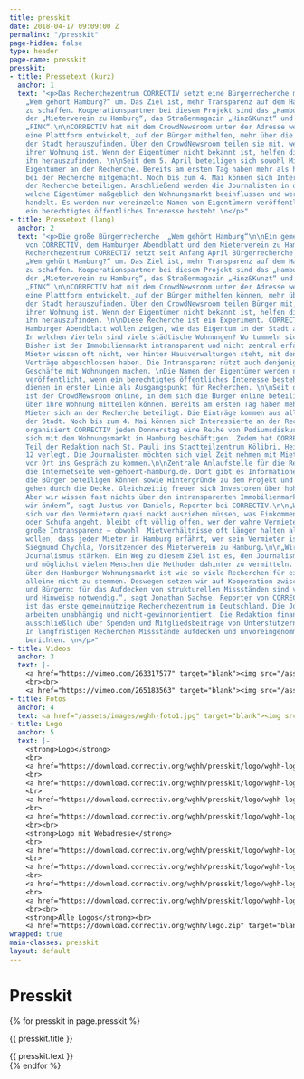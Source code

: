 ```yaml
---
title: presskit
date: 2018-04-17 09:09:00 Z
permalink: "/presskit"
page-hidden: false
type: header
page-name: presskit
presskit:
- title: Pressetext (kurz)
  anchor: 1
  text: "<p>Das Recherchezentrum CORRECTIV setzt eine Bürgerrecherche mit dem Titel
    „Wem gehört Hamburg?“ um. Das Ziel ist, mehr Transparenz auf dem Hamburger Wohnungsmarkt
    zu schaffen. Kooperationspartner bei diesem Projekt sind das „Hamburger Abendblatt“,
    der „Mieterverein zu Hamburg“, das Straßenmagazin „Hinz&Kunzt“ und das Studentenmagazin
    „FINK“.\n\nCORRECTIV hat mit dem CrowdNewsroom unter der Adresse wem-gehoert-hamburg.de
    eine Plattform entwickelt, auf der Bürger mithelfen, mehr über die Eigentümer
    der Stadt herauszufinden. Über den CrowdNewsroom teilen sie mit, wer der Eigentümer
    ihrer Wohnung ist. Wenn der Eigentümer nicht bekannt ist, helfen die Journalisten
    ihn herauszufinden. \n\nSeit dem 5. April beteiligen sich sowohl Mieter als auch
    Eigentümer an der Recherche. Bereits am ersten Tag haben mehr als hundert Personen
    bei der Recherche mitgemacht. Noch bis zum 4. Mai können sich Interessierte an
    der Recherche beteiligen. Anschließend werden die Journalisten in den Daten recherchieren,
    welche Eigentümer maßgeblich den Wohnungsmarkt beeinflussen und wer davon fragwürdig
    handelt. Es werden nur vereinzelte Namen von Eigentümern veröffentlicht, wenn
    ein berechtigtes öffentliches Interesse besteht.\n</p>"
- title: Pressetext (lang)
  anchor: 2
  text: "<p>Die große Bürgerrecherche  „Wem gehört Hamburg“\n\nEin gemeinsames Projekt
    von CORRECTIV, dem Hamburger Abendblatt und dem Mieterverein zu Hamburg\n\n++\n\nDas
    Recherchezentrum CORRECTIV setzt seit Anfang April Bürgerrecherche mit dem Titel
    „Wem gehört Hamburg?“ um. Das Ziel ist, mehr Transparenz auf dem Hamburger Wohnungsmarkt
    zu schaffen. Kooperationspartner bei diesem Projekt sind das „Hamburger Abendblatt“,
    der „Mieterverein zu Hamburg“, das Straßenmagazin „Hinz&Kunzt“ und das Studentenmagazin
    „FINK“.\n\nCORRECTIV hat mit dem CrowdNewsroom unter der Adresse wem-gehoert-hamburg.de
    eine Plattform entwickelt, auf der Bürger mithelfen können, mehr über das Eigentum
    der Stadt herauszufinden. Über den CrowdNewsroom teilen Bürger mit, wer der Eigentümer
    ihrer Wohnung ist. Wenn der Eigentümer nicht bekannt ist, helfen die Journalisten
    ihn herauszufinden. \n\nDiese Recherche ist ein Experiment. CORRECTIV und das
    Hamburger Abendblatt wollen zeigen, wie das Eigentum in der Stadt aufgeteilt ist.
    In welchen Vierteln sind viele städtische Wohnungen? Wo tummeln sich dubiose Investoren?
    Bisher ist der Immobilienmarkt intransparent und nicht zentral erfasst. Selbst
    Mieter wissen oft nicht, wer hinter Hausverwaltungen steht, mit denen sie ihre
    Verträge abgeschlossen haben. Die Intransparenz nützt auch denjenigen, die fragwürdige
    Geschäfte mit Wohnungen machen. \nDie Namen der Eigentümer werden nur vereinzelt
    veröffentlicht, wenn ein berechtigtes öffentliches Interesse besteht. Die Daten
    dienen in erster Linie als Ausgangspunkt für Recherchen. \n\nSeit dem 5. April
    ist der CrowdNewsroom online, in dem sich die Bürger online beteiligen und Informationen
    über ihre Wohnung mitteilen können. Bereits am ersten Tag haben mehr als hundert
    Mieter sich an der Recherche beteiligt. Die Einträge kommen aus allen Vierteln
    der Stadt. Noch bis zum 4. Mai können sich Interessierte an der Recherche beteiligen.\n\nParallel
    organisiert CORRECTIV jeden Donnerstag eine Reihe von Podiumsdiskussionen, die
    sich mit dem Wohnungsmarkt in Hamburg beschäftigen. Zudem hat CORRECTIV einen
    Teil der Redaktion nach St. Pauli ins Stadtteilzentrum Kölibri, Hein-Köllisch-Platz
    12 verlegt. Die Journalisten möchten sich viel Zeit nehmen mit Mietern und Eigentümern
    vor Ort ins Gespräch zu kommen.\n\nZentrale Anlaufstelle für die Recherche ist
    die Internetseite wem-gehoert-hamburg.de. Dort gibt es Informationen, wie sich
    die Bürger beteiligen können sowie Hintergründe zu dem Projekt und den Beteiligten.\n\n„Mieten
    gehen durch die Decke. Gleichzeitig freuen sich Investoren über hohe Renditen.
    Aber wir wissen fast nichts über den intransparenten Immobilienmarkt. Das wollen
    wir ändern”, sagt Justus von Daniels, Reporter bei CORRECTIV.\n\n„Während Mieter
    sich vor den Vermietern quasi nackt ausziehen müssen, was Einkommen, Arbeitgeber
    oder Schufa angeht, bleibt oft völlig offen, wer der wahre Vermieter ist. Da herrscht
    große Intransparenz – obwohl  Mietverhältnisse oft länger halten als Ehen. Wir
    wollen, dass jeder Mieter in Hamburg erfährt, wer sein Vermieter ist“, fordert
    Siegmund Chychla, Vorsitzender des Mieterverein zu Hamburg.\n\n„Wir wollen den
    Journalismus stärken. Ein Weg zu diesem Ziel ist es, den Journalismus zu öffnen
    und möglichst vielen Menschen die Methoden dahinter zu vermitteln. Diese Recherche
    über den Hamburger Wohnungsmarkt ist wie so viele Recherchen für eine Redaktion
    alleine nicht zu stemmen. Deswegen setzen wir auf Kooperation zwischen Journalisten
    und Bürgern: für das Aufdecken von strukturellen Missständen sind viele Daten
    und Hinweise notwendig.“, sagt Jonathan Sachse, Reporter von CORRECTIV. \n\nCORRECTIV
    ist das erste gemeinnützige Recherchezentrum in Deutschland. Die Journalisten
    arbeiten unabhängig und nicht-gewinnorientiert. Die Redaktion finanziert sich
    ausschließlich über Spenden und Mitgliedsbeiträge von Unterstützern. Ihr Anspruch:
    In langfristigen Recherchen Missstände aufdecken und unvoreingenommen darüber
    berichten. \n</p>"
- title: Videos
  anchor: 3
  text: |-
    <a href="https://vimeo.com/263317577" target="blank"><img src="/assets/images/video1.jpg"></a>
    <br><br>
    <a href="https://vimeo.com/265183563" target="blank"><img src="/assets/images/video2.jpg"></a>
- title: Fotos
  anchor: 4
  text: <a href="/assets/images/wghh-foto1.jpg" target="blank"><img src="/assets/images/wghh-foto1-small.jpg"></a>
- title: Logo
  anchor: 5
  text: |-
    <strong>Logo</strong>
    <br>
    <a href="https://download.correctiv.org/wghh/presskit/logo/wghh-logo.png" target="blank">Download PNG</a>
    <br>
    <a href="https://download.correctiv.org/wghh/presskit/logo/wghh-logo.svg" target="blank">Download SVG</a>
    <br>
    <a href="https://download.correctiv.org/wghh/presskit/logo/wghh-logo.ai" target="blank">Download AI</a>
    <br>
    <a href="https://download.correctiv.org/wghh/presskit/logo/wghh-logo.pdf" target="blank">Download PDF</a>
    <br><br>
    <strong>Logo mit Webadresse</strong>
    <br>
    <a href="https://download.correctiv.org/wghh/presskit/logo/wghh-logo-www.png" target="blank">Download PNG</a>
    <br>
    <a href="https://download.correctiv.org/wghh/presskit/logo/wghh-logo-www.svg" target="blank">Download SVG</a>
    <br>
    <a href="https://download.correctiv.org/wghh/presskit/logo/wghh-logo-www.ai" target="blank">Download AI</a>
    <br>
    <a href="https://download.correctiv.org/wghh/presskit/logo/wghh-logo-www.pdf" target="blank">Download PDF</a>
    <br><br>
    <strong>Alle Logos</strong><br>
    <a href="https://download.correctiv.org/wghh/logo.zip" target="blank">Download Zip-Datei</a>
wrapped: true
main-classes: presskit
layout: default
---
```


<div class="accordion">
    <h1>Presskit</h1>
    {% for presskit in page.presskit %}
    <div class="toggle">
        <div class="toggle-title" id="{{ presskit.anchor }}">
            <p><i></i><span class="title-name">{{ presskit.title }}</span></p>
        </div>
        <div class="toggle-inner">
            {{ presskit.text }}
        </div>
    </div>
    {% endfor %}
</div>
